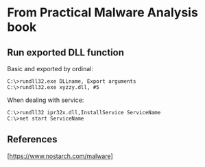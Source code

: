 # From Practical Malware Analysis book

## Run exported DLL function

Basic and exported by ordinal:

```
C:\>rundll32.exe DLLname, Export arguments
C:\>rundll32.exe xyzzy.dll, #5
```

When dealing with service:

```
C:\>rundll32 ipr32x.dll,InstallService ServiceName
C:\>net start ServiceName
```

## References

[https://www.nostarch.com/malware]